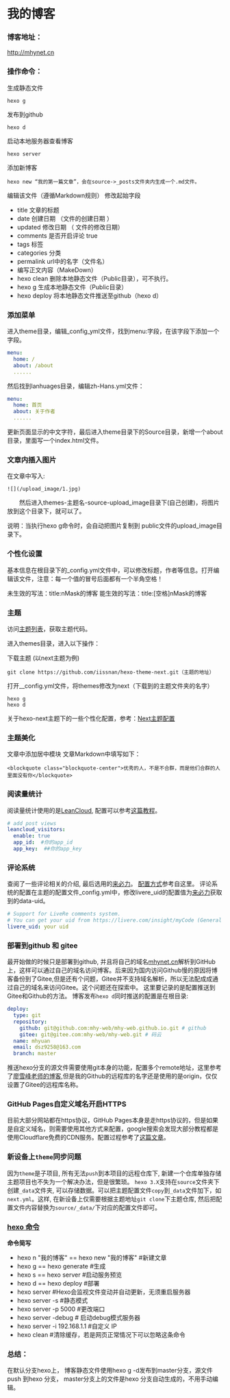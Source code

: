 # 我的博客

### 博客地址：
 http://mhynet.cn


### 操作命令：
生成静态文件
```
hexo g
```

发布到github
```
hexo d
```

启动本地服务器查看博客
```
hexo server
```

添加新博客
```
hexo new “我的第一篇文章”，会在source->_posts文件夹内生成一个.md文件。
```

编辑该文件（遵循Markdown规则）
修改起始字段
- title 文章的标题
- date 创建日期 （文件的创建日期 ）
- updated 修改日期 （ 文件的修改日期）
- comments 是否开启评论 true
- tags 标签
- categories 分类
- permalink url中的名字（文件名）
- 编写正文内容（MakeDown）
- hexo clean 删除本地静态文件（Public目录），可不执行。
- hexo g 生成本地静态文件（Public目录）
- hexo deploy 将本地静态文件推送至github（hexo d）

### 添加菜单
进入theme目录，编辑_config_yml文件，找到menu:字段，在该字段下添加一个字段。
```yml
menu:
  home: /
  about: /about
  ......
```
然后找到lanhuages目录，编辑zh-Hans.yml文件：
```yml
menu:
  home: 首页
  about: 关于作者
  ......
```
更新页面显示的中文字符，最后进入theme目录下的Source目录，新增一个about目录，里面写一个index.html文件。

### 文章内插入图片
在文章中写入:
```
![](/upload_image/1.jpg)
```
　　然后进入themes-主题名-source-upload_image目录下(自己创建)，将图片放到这个目录下，就可以了。

说明：当执行hexo g命令时，会自动把图片复制到 public文件的upload_image目录下。

### 个性化设置
基本信息在根目录下的_config.yml文件中，可以修改标题，作者等信息。打开编辑该文件，注意：每一个值的冒号后面都有一个半角空格！

未生效的写法：title:nMask的博客
能生效的写法：title:[空格]nMask的博客


### 主题
访问[主题列表](https://www.zhihu.com/question/24422335)，获取主题代码。

进入themes目录，进入以下操作：

下载主题 (以next主题为例)
```
git clone https://github.com/iissnan/hexo-theme-next.git（主题的地址）
```
打开__config.yml文件，将themes修改为next（下载到的主题文件夹的名字）
```
hexo g
hexo d
```
关于hexo-next主题下的一些个性化配置，参考：[Next主题配置](http://theme-next.iissnan.com/)

### 主题美化
文章中添加居中模块
文章Markdown中填写如下：

```
<blockquote class="blockquote-center">优秀的人，不是不合群，而是他们合群的人里面没有你</blockquote>
```
### 阅读量统计
阅读量统计使用的是[LeanCloud](https://leancloud.cn/dashboard/applist.html#/apps),
配置可以参考[这篇教程](http://www.jeyzhang.com/hexo-next-add-post-views.html)。
```yml
# add post views
leancloud_visitors:
  enable: true
  app_id:  #你的app_id
  app_key:  ##你的app_key
```
### 评论系统
查阅了一些评论相关的介绍, 最后选用的[来必力](https://livere.com/)。
[配置方式](http://www.hl10502.com/2017/03/24/hexo-config-livere/)参考自这里。
评论系统的配置在主题的配置文件_config.yml中，修改livere_uid的配置值为[来必力](http://www.hl10502.com/2017/03/24/hexo-config-livere/livere-get-code.png)获取到的data-uid。
```yml
# Support for LiveRe comments system.
# You can get your uid from https://livere.com/insight/myCode (General web site)
livere_uid: your uid
```
### 部署到github 和 gitee
最开始做的时候只是部署到github, 并且将自己的域名[mhynet.cn](https://mhynet.cn)解析到GitHub上，这样可以通过自己的域名访问博客。后来因为国内访问Github慢的原因将博客备份到了Gitee,但是还有个问题，Gitee并不支持域名解析，所以无法配成成通过自己的域名来访问Gitee。这个问题还在探索中。
这里要记录的是配置推送到Gitee和Github的方法。
博客发布`hexo d`同时推送的配置是在根目录:
```yml
deploy:
  type: git
  repository:
    github: git@github.com:mhy-web/mhy-web.github.io.git # github
    gitee: git@gitee.com:mhy-web/mhy-web.git # 码云
  name: mhyuan
  email: dsz9258@163.com
  branch: master
```
推送hexo分支的源文件需要使用git本身的功能，配置多个remote地址，这里参考了[廖雪峰老师的博客](https://www.liaoxuefeng.com/wiki/0013739516305929606dd18361248578c67b8067c8c017b000/00150154460073692d151e784de4d718c67ce836f72c7c4000),但是我的Github的远程库的名字还是使用的是origin，仅仅设置了Gitee的远程库名称。

### GitHub Pages自定义域名开启HTTPS
目前大部分网站都在https协议，GitHub Pages本身是走https协议的，但是如果是自定义域名，则需要使用其他方式来配置，google搜索会发现大部分教程都是使用Cloudflare免费的CDN服务。配置过程参考了[这篇文章](https://razeen.me/post/https-githubpages.html)。


### 新设备上`theme`同步问题
因为`theme`是子项目, 所有无法`push`到本项目的远程仓库下, 新建一个仓库单独存储主题项目也不失为一个解决办法，但是很繁琐。
`hexo 3.X`支持在`source`文件夹下创建`_data`文件夹, 可以存储数据。可以把主题配置文件`copy`到`_data`文件加下，如`next.yml`。这样, 在新设备上仅需要根据主题地址`git clone`下主题仓库, 然后把配置文件内容替换为`source/_data/`下对应的配置文件即可。

### [hexo 命令](https://hexo.io/zh-cn/docs/commands.html)

**命令简写**
- hexo n "我的博客" == hexo new "我的博客" #新建文章
- hexo g == hexo generate #生成
- hexo s == hexo server #启动服务预览
- hexo d == hexo deploy #部署
- hexo server #Hexo会监视文件变动并自动更新，无须重启服务器
- hexo server -s #静态模式
- hexo server -p 5000 #更改端口
- hexo server -debug   # 启动debug模式服务器
- hexo server -i 192.168.1.1 #自定义 IP
- hexo clean #清除缓存，若是网页正常情况下可以忽略这条命令

### 总结：
在默认分支hexo上， 博客静态文件使用hexo g -d发布到master分支，源文件push 到hexo 分支， master分支上的文件是hexo 分支自动生成的，不用手动编辑。
